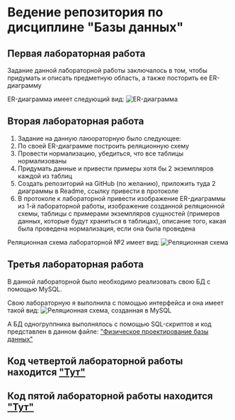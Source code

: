 # Ведение репозитория по дисциплине "Базы данных" 
## Первая лабораторная работа
Задание данной лабораторной работы заключалось в том, чтобы придумать и описать предметную область, а также посторить ее ER-диаграмму

ER-диаграмма имеет следующий вид:
![ER-диаграмма](https://sun9-71.userapi.com/impg/-v6qQlXKjO7w9NtzksdvMQsujTC5ikH7fAYatg/8MPUEGFbcio.jpg?size=1593x815&quality=96&sign=a6e1296f3d045c53e016c7b09f16f38a&type=album)

## Вторая лабораторная работа 
1. Задание на данную лаюораторную было следующее:
2. По своей ER-диаграмме построить реляционную схему
3. Провести нормализацию, убедиться, что все таблицы нормализованы
4. Придумать данные и привести примеры хотя бы 2 экземпляров каждой из таблиц
5. Создать репозиторий на GitHub (по желанию), приложить туда 2 диаграммы в Readme, ссылку привести в протоколе
6. В протоколе к лабораторной привести изображение ER-диаграммы из 1-й лабораторной работы, изображение созданной реляционной схемы, таблицы с примерами экземпляров сущностей (примеров данных, которые будут храниться в таблицах), описание того, какая была проведена нормализация, если она была проведена

Реляционная схема лабораторной №2 имеет вид:
![Реляционная схема](https://sun9-68.userapi.com/impg/eBmrj-TzgAa2FXemspl234DhI95YvyEq9dk23w/L0oOBerdWrk.jpg?size=1204x648&quality=96&sign=cf086c47080b0d81d790748f850b98eb&type=album)

## Третья лабораторная работа
В данной лабораторной было необходимо реализовать свою БД с помощью MySQL. 

Свою лабораторную я выполнила с помощью интерфейса и она имеет такой вид:
![Реляционная схема, созданная в MySQL](https://sun9-76.userapi.com/impg/HrdZFVCN2wb-EYcmP-T1rHxP3KTFoFKuNeJEkQ/e30j_2c3X7A.jpg?size=908x624&quality=96&sign=2481b8df4778f6c57bdbf9cc084a52ed&type=album)

А БД одногруппника выполнялось с помощью SQL-скриптов и код представлен в данном файле: ["Физическое проектирование базы данных"](https://github.com/sofaglavaa/BData/blob/main/Laba_3.sql)

## Код четвертой лабораторной работы находится ["Тут"](https://github.com/sofaglavaa/BData/blob/main/laba_4.sql)
## Код пятой лабораторной работы находится ["Тут"](https://github.com/sofaglavaa/BData/blob/main/laba_5.sql)

